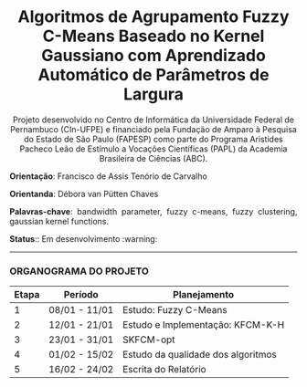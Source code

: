 <h1 align="center"> Algoritmos de Agrupamento Fuzzy C-Means Baseado no Kernel Gaussiano com Aprendizado Automático de Parâmetros de Largura </h1>

<p align="center"> Projeto desenvolvido no Centro de Informática da Universidade Federal de Pernambuco (CIn-UFPE) e financiado pela Fundação de Amparo à Pesquisa do Estado de São Paulo (FAPESP) como parte do Programa Aristides Pacheco Leão de Estímulo a Vocações Científicas (PAPL) da Academia Brasileira de Ciências (ABC). </p>
<p align="justify"><strong>Orientação</strong>: Francisco de Assis Tenório de Carvalho </p>
<p align="justify"><strong>Orientanda</strong>: Débora van Pütten Chaves </p>
<p align="justify"><strong>Palavras-chave</strong>: 	bandwidth parameter, fuzzy c-means, fuzzy clustering, gaussian kernel functions.
<p align="justify"><strong>Status</strong>:: Em desenvolvimento :warning:
<hr>

### ORGANOGRAMA DO PROJETO
<p align="center">
  
| Etapa | Período | Planejamento |
|-------------|-------------|-------------|
| 1 | 08/01 - 11/01 | Estudo: Fuzzy C-Means|
| 2 | 12/01 - 21/01 | Estudo e Implementação:  KFCM-K-H |
| 3 | 23/01 - 31/01 | SKFCM-opt |
| 4 | 01/02 - 15/02 | Estudo da qualidade dos algoritmos |
| 5 | 16/02 - 24/02 | Escrita do Relatório |

</p>



